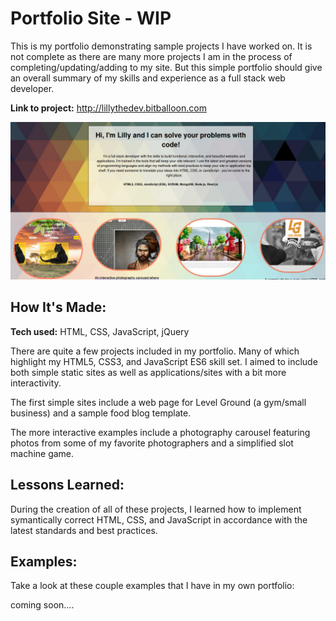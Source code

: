 


# Portfolio Site - WIP
This is my portfolio demonstrating sample projects I have worked on. It is not complete as there are many more projects I am in the process of completing/updating/adding to my site. But this simple portfolio should give an overall summary of my skills and experience as a full stack web developer.

**Link to project:** http://lillythedev.bitballoon.com

![Portfolio Site Preview](https://github.com/lpercivalDEV/Portfolio-Site/blob/master/portfolio-site-preview.png)

## How It's Made:

**Tech used:** HTML, CSS, JavaScript, jQuery

There are quite a few projects included in my portfolio. Many of which highlight my HTML5, CSS3, and JavaScript ES6 skill set. I aimed to include both simple static sites as well as applications/sites with a bit more interactivity.

The first simple sites include a web page for Level Ground (a gym/small business) and a sample food blog template.

The more interactive examples include a photography carousel featuring photos from some of my favorite photographers and a simplified slot machine game.


## Lessons Learned:

During the creation of all of these projects, I learned how to implement symantically correct HTML, CSS, and JavaScript in accordance with the latest standards and best practices.

## Examples:
Take a look at these couple examples that I have in my own portfolio:

coming soon....
